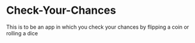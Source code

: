# Check-Your-Chances
This is to be an app in which you check your chances by flipping a coin or rolling a dice
